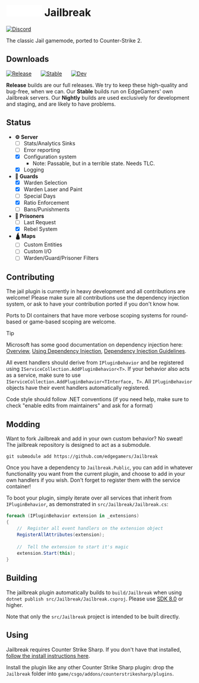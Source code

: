 ﻿# ![EdgeGamers](assets/ego_text.webp) Jailbreak

[![Discord](https://img.shields.io/discord/161245089774043136?style=for-the-badge&logo=discord&logoColor=%23ffffff&label=Discord&color=%235865F2
)](https://edgm.rs/discord)

The classic Jail gamemode, ported to Counter-Strike 2.

## Downloads

[![Release](https://img.shields.io/badge/Release-mediumseagreen?style=for-the-badge&logo=onlyoffice
)](https://github.com/edgegamers/Jailbreak/releases/)⠀⠀
[![Stable](https://img.shields.io/badge/Stable-orangered?style=for-the-badge&logo=onlyoffice)](https://nightly.link/edgegamers/Jailbreak/workflows/nightly/main/jailbreak-nightly)⠀⠀
[![Dev](https://img.shields.io/badge/Nightly-slateblue?style=for-the-badge&logo=onlyoffice
)](https://nightly.link/edgegamers/Jailbreak/workflows/nightly/dev/jailbreak-nightly)

**Release** builds are our full releases. We try to keep these high-quality and bug-free, when we can.
Our **Stable** builds run on EdgeGamers' own Jailbreak servers. 
Our **Nightly** builds are used exclusively for development and staging, and are likely to have problems.

## Status

- **⚙️ Server**
  - [ ] Stats/Analytics Sinks
  - [ ] Error reporting
  - [x] Configuration system
      - Note: Passable, but in a terrible state. Needs TLC.
  - [x] Logging
- **👮 Guards**
  - [x] Warden Selection
  - [x] Warden Laser and Paint
  - [ ] Special Days
  - [x] Ratio Enforcement
  - [ ] Bans/Punishments
- **🎃 Prisoners**
  - [ ] Last Request
  - [x] Rebel System
- **🛕 Maps**
  - [ ] Custom Entities
  - [ ] Custom I/O
  - [ ] Warden/Guard/Prisoner Filters

## Contributing

The jail plugin is currently in heavy development and all contributions are welcome!
Please make sure all contributions use the dependency injection system, or ask to have your contribution
ported if you don't know how.

Ports to DI containers that have more verbose scoping systems for round-based or game-based scoping are welcome.

> [!TIP]
> Microsoft has some good documentation on dependency injection here: 
> [Overview](https://learn.microsoft.com/en-us/dotnet/core/extensions/dependency-injection),
> [Using Dependency Injection](https://learn.microsoft.com/en-us/dotnet/core/extensions/dependency-injection-usage),
> [Dependency Injection Guidelines](https://learn.microsoft.com/en-us/dotnet/core/extensions/dependency-injection-guidelines).

All event handlers should derive from `IPluginBehavior` and be registered using
`IServiceCollection.AddPluginBehavior<T>`. If your behavior also acts as a service,
make sure to use `IServiceCollection.AddPluginBehavior<TInterface, T>`. All `IPluginBehavior` objects
have their event handlers automatically registered.

Code style should follow .NET conventions
(if you need help, make sure to check "enable edits from maintainers" and ask for a format)

## Modding

Want to fork Jailbreak and add in your own custom behavior? No sweat!
The jailbreak repository is designed to act as a submodule.

```shell
git submodule add https://github.com/edgegamers/Jailbreak 
```

Once you have a dependency to `Jailbreak.Public`, you can add in whatever functionality
you want from the current plugin, and choose to add in your own handlers if you wish.
Don't forget to register them with the service container!

To boot your plugin, simply iterate over all services that inherit from `IPluginBehavior`,
as demonstrated in `src/Jailbreak/Jailbreak.cs`:

```cs
foreach (IPluginBehavior extension in _extensions)
{
    //	Register all event handlers on the extension object
    RegisterAllAttributes(extension);

    //	Tell the extension to start it's magic
    extension.Start(this);
}
```

## Building

The jailbreak plugin automatically builds to `build/Jailbreak` when using `dotnet publish src/Jailbreak/Jailbreak.csproj`.
Please use [SDK 8.0](https://dotnet.microsoft.com/en-us/download/dotnet/8.0) or higher.

Note that only the `src/Jailbreak` project is intended to be built directly.

## Using

Jailbreak requires Counter Strike Sharp. If you don't have that installed, [follow the
install instructions here](https://docs.cssharp.dev/docs/guides/getting-started.html).

Install the plugin like any other Counter Strike Sharp plugin: drop the `Jailbreak` folder into
`game/csgo/addons/counterstrikesharp/plugins`.
